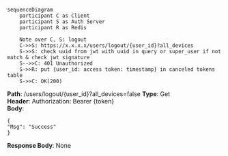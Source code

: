 ```mermaid
sequenceDiagram
    participant C as Client  
    participant S as Auth Server
    participant R as Redis

	Note over C, S: logout
	C->>S: https://x.x.x.x/users/logout/{user_id}?all_devices
	S->>S: check uuid from jwt with uuid in query or super_user if not match & check jwt signature
	S-->>C: 401 Unauthorized
	S->>R: put {user_id: access token: timestamp} in canceled tokens table
	S->>C: OK(200)
```

**Path**: /users/logout/{user_id}?all_devices=false
**Type**: Get  
**Header**: Authorization: Bearer {token}  
**Body**:
```
{
"Msg": "Success"
}
```
**Response Body**: None  
